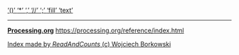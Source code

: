 [ ‘()’ ](https://processing.org/reference/parentheses.html)	[ ‘*’ ](https://processing.org/reference/multiply.html)	[ ‘,’ ](https://processing.org/reference/comma.html)	[ ‘//’ ](https://processing.org/reference/comment.html)	[ ‘;’ ](https://processing.org/reference/semicolon.html)	[ ‘fill’ ](https://processing.org/reference/fill_.html)	[ ‘text’ ](https://processing.org/reference/text_.html)	


----
[__Processing.org__](http://Processing.org/) <https://processing.org/reference/index.html>


[Index made by _ReadAndCounts_ (c) Wojciech Borkowski](https://github.com/borkowsk/bookProcessingEN/tree/main/33_extensions/readandcounts)

